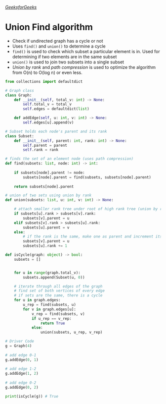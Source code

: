 *[GeeksforGeeks](https://www.geeksforgeeks.org/union-find/)*
# Union Find algorithm
- Check if undirected graph has a cycle or not
- Uses `find()` and `union()` to determine a cycle
- `find()` is used to check which subset a particular element is in. Used for determining if two elements are in the same subset
- `union()` is used to join two subsets into a single subset
- *Union by rank* and *path compression* is used to optimize the algorithm from O(n) to O(log n) or even less.

```python
from collections import defaultdict

# Graph class
class Graph:
    def __init__(self, total_v: int) -> None:
        self.total_v = total_v
        self.edges = defaultdict(list)

    def addEdge(self, u: int, v: int) -> None:
        self.edges[u].append(v)

# Subset holds each node's parent and its rank
class Subset:
    def __init__(self, parent: int, rank: int) -> None:
        self.parent = parent
        self.rank = rank

# finds the set of an element node (uses path compression)
def find(subsets: list, node: int) -> int:
    
    if subsets[node].parent != node:
        subsets[node].parent = find(subsets, subsets[node].parent)
    
    return subsets[node].parent

# union of two sets using union by rank
def union(subsets: list, u: int, v: int) -> None:

    # attach smaller rank tree under root of high rank tree (union by rank)
    if subsets[u].rank > subsets[v].rank:
        subsets[v].parent = u
    elif subsets[v].rank > subsets[u].rank:
        subsets[u].parent = v
    else:
        # if the rank is the same, make one as parent and increment its rank
        subsets[v].parent = u
        subsets[u].rank += 1

def isCycle(graph: object) -> bool:
    subsets = []


    for u in range(graph.total_v):
        subsets.append(Subset(u, 0))

    # iterate through all edges of the graph
    # find set of both vertices of every edge
    # if sets are the same, there is a cycle
    for u in graph.edges:
        u_rep = find(subsets, u)
        for v in graph.edges[u]:
            v_rep = find(subsets, v)
            if u_rep == v_rep:
                return True
            else:
                union(subsets, u_rep, v_rep)

# Driver Code
g = Graph(4)
 
# add edge 0-1
g.addEdge(0, 1)
 
# add edge 1-2
g.addEdge(1, 2)
 
# add edge 0-2
g.addEdge(0, 2)

print(isCycle(g)) # True
```
